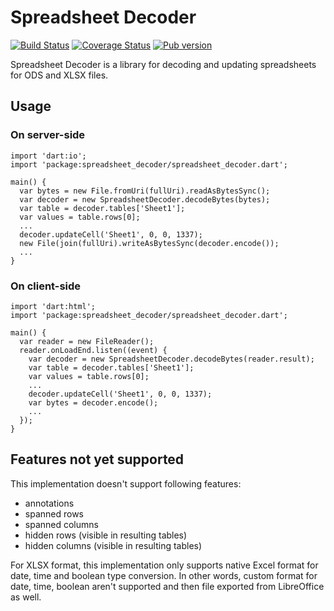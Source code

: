 # Spreadsheet Decoder

[![Build Status](https://travis-ci.org/sestegra/spreadsheet_decoder.svg)](https://travis-ci.org/sestegra/spreadsheet_decoder?branch=master)
[![Coverage Status](https://coveralls.io/repos/sestegra/spreadsheet_decoder/badge.svg?branch=master)](https://coveralls.io/r/sestegra/spreadsheet_decoder?branch=master)
[![Pub version](https://img.shields.io/pub/v/spreadsheet_decoder.svg)](https://pub.dartlang.org/packages/spreadsheet_decoder)

Spreadsheet Decoder is a library for decoding and updating spreadsheets for ODS and XLSX files.

## Usage

### On server-side

    import 'dart:io';
    import 'package:spreadsheet_decoder/spreadsheet_decoder.dart';

    main() {
      var bytes = new File.fromUri(fullUri).readAsBytesSync();
      var decoder = new SpreadsheetDecoder.decodeBytes(bytes);
      var table = decoder.tables['Sheet1'];
      var values = table.rows[0];
      ...
      decoder.updateCell('Sheet1', 0, 0, 1337);
      new File(join(fullUri).writeAsBytesSync(decoder.encode());
      ...
    }

### On client-side

    import 'dart:html';
    import 'package:spreadsheet_decoder/spreadsheet_decoder.dart';

    main() {
      var reader = new FileReader();
      reader.onLoadEnd.listen((event) {
        var decoder = new SpreadsheetDecoder.decodeBytes(reader.result);
        var table = decoder.tables['Sheet1'];
        var values = table.rows[0];
        ...
        decoder.updateCell('Sheet1', 0, 0, 1337);
        var bytes = decoder.encode();
        ...
      });
    }

## Features not yet supported
This implementation doesn't support following features:
- annotations
- spanned rows
- spanned columns
- hidden rows (visible in resulting tables)
- hidden columns (visible in resulting tables)

For XLSX format, this implementation only supports native Excel format for date, time and boolean type conversion.
In other words, custom format for date, time, boolean aren't supported and then file exported from LibreOffice as well.